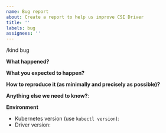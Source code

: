 ```yaml
---
name: Bug report
about: Create a report to help us improve CSI Driver
title: ''
labels: bug
assignees: ''
---
```


/kind bug

**What happened?**

**What you expected to happen?**

**How to reproduce it (as minimally and precisely as possible)?**

**Anything else we need to know?**:

**Environment**

- Kubernetes version (use `kubectl version`):
- Driver version:
